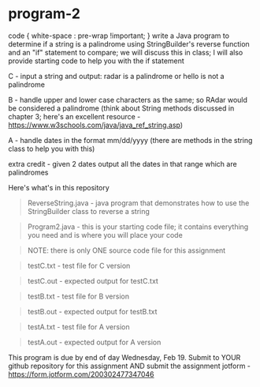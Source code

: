 # program-2
code {
  white-space : pre-wrap !important;
}
write a Java program to determine if a string is a palindrome using StringBuilder's reverse function and an "if" statement to compare; we will discuss this in class; I will also provide starting code to help you with the if statement

C - input a string and output: radar is a palindrome or hello is not a palindrome

B - handle upper and lower case characters as the same; so RAdar would be considered a palindrome (think about String methods discussed in chapter 3; here's an excellent resource - https://www.w3schools.com/java/java_ref_string.asp)

A - handle dates in the format mm/dd/yyyy (there are methods in the string class to help you with this)

extra credit - given 2 dates output all the dates in that range which are palindromes

Here's what's in this repository

> ReverseString.java - java program that demonstrates how to use the StringBuilder class to reverse a string

> Program2.java - this is your starting code file; it contains everything you need and is where you will place your code

> NOTE: there is only ONE source code file for this assignment

> testC.txt - test file for C version

> testC.out - expected output for testC.txt

> testB.txt - test file for B version

> testB.out - expected output for testB.txt

> testA.txt - test file for A version

> testA.out - expected output for A version

This program is due by end of day Wednesday, Feb 19. Submit to YOUR github repository for this assignment AND submit the assignment jotform - https://form.jotform.com/200302477347046
